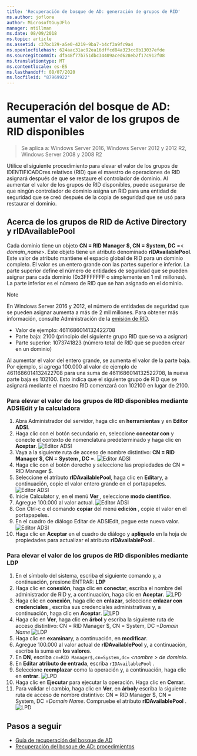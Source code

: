 ```yaml
---
title: 'Recuperación de bosque de AD: generación de grupos de RID'
ms.author: joflore
author: MicrosoftGuyJFlo
manager: mtillman
ms.date: 08/09/2018
ms.topic: article
ms.assetid: c37bc129-a5e0-4219-9ba7-b4cf3a9fc9a4
ms.openlocfilehash: 624aac31ac92ea16dffcd84a323cc0b13037efde
ms.sourcegitcommit: dfa48f77b751dbc34409aced628eb2f17c912f08
ms.translationtype: MT
ms.contentlocale: es-ES
ms.lasthandoff: 08/07/2020
ms.locfileid: "87969922"
---
```

# <a name="ad-forest-recovery---raising-the-value-of-available-rid-pools"></a>Recuperación del bosque de AD: aumentar el valor de los grupos de RID disponibles

>Se aplica a: Windows Server 2016, Windows Server 2012 y 2012 R2, Windows Server 2008 y 2008 R2

Utilice el siguiente procedimiento para elevar el valor de los grupos de IDENTIFICADOres relativos (RID) que el maestro de operaciones de RID asignará después de que se restaure el controlador de dominio. Al aumentar el valor de los grupos de RID disponibles, puede asegurarse de que ningún controlador de dominio asigna un RID para una entidad de seguridad que se creó después de la copia de seguridad que se usó para restaurar el dominio.

## <a name="about-active-directory-rid-pools-and-ridavailablepool"></a>Acerca de los grupos de RID de Active Directory y rIDAvailablePool

Cada dominio tiene un objeto **CN = RID Manager $, CN = System, DC** =< *domain_name*>. Este objeto tiene un atributo denominado **rIDAvailablePool**. Este valor de atributo mantiene el espacio global de RID para un dominio completo. El valor es un entero grande con las partes superior e inferior. La parte superior define el número de entidades de seguridad que se pueden asignar para cada dominio (0x3FFFFFFF o simplemente en 1 mil millones). La parte inferior es el número de RID que se han asignado en el dominio.

> [!NOTE]
> En Windows Server 2016 y 2012, el número de entidades de seguridad que se pueden asignar aumenta a más de 2 mil millones. Para obtener más información, consulte Administración de la [emisión de RID](./managing-rid-issuance.md).

- Valor de ejemplo: 4611686014132422708
- Parte baja: 2100 (principio del siguiente grupo RID que se va a asignar)
- Parte superior: 1073741823 (número total de RID que se pueden crear en un dominio)

Al aumentar el valor del entero grande, se aumenta el valor de la parte baja. Por ejemplo, si agrega 100.000 al valor de ejemplo de 4611686014132422708 para una suma de 4611686014132522708, la nueva parte baja es 102100. Esto indica que el siguiente grupo de RID que se asignará mediante el maestro RID comenzará con 102100 en lugar de 2100.

### <a name="to-raise-the-value-of-available-rid-pools-using-adsiedit-and-the-calculator"></a>Para elevar el valor de los grupos de RID disponibles mediante ADSIEdit y la calculadora

1. Abra Administrador del servidor, haga clic en **herramientas** y en **Editor ADSI**.
2. Haga clic con el botón secundario en, seleccione **conectar con** y conecte el contexto de nomenclatura predeterminado y haga clic en **Aceptar**.
   ![Editor ADSI](media/AD-Forest-Recovery-Raise-RID-Pool/adsi1.png)
3. Vaya a la siguiente ruta de acceso de nombre distintivo: **CN = RID Manager $, CN = System <domain name> , DC =**.
   ![Editor ADSI](media/AD-Forest-Recovery-Raise-RID-Pool/adsi2.png)
3. Haga clic con el botón derecho y seleccione las propiedades de CN = RID Manager $.
4. Seleccione el atributo **rIDAvailablePool**, haga clic en **Editar**y, a continuación, copie el valor entero grande en el portapapeles.
   ![Editor ADSI](media/AD-Forest-Recovery-Raise-RID-Pool/adsi3.png)
5. Inicie Calculator y, en el menú **Ver** , seleccione **modo científico**.
6. Agregue 100.000 al valor actual.
   ![Editor ADSI](media/AD-Forest-Recovery-Raise-RID-Pool/adsi4.png)
7. Con Ctrl-c o el comando **copiar** del menú **edición** , copie el valor en el portapapeles.
8. En el cuadro de diálogo Editar de ADSIEdit, pegue este nuevo valor.
   ![Editor ADSI](media/AD-Forest-Recovery-Raise-RID-Pool/adsi5.png)
9. Haga clic en **Aceptar** en el cuadro de diálogo y **aplíquelo** en la hoja de propiedades para actualizar el atributo **rIDAvailablePool** .

### <a name="to-raise-the-value-of-available-rid-pools-using-ldp"></a>Para elevar el valor de los grupos de RID disponibles mediante LDP

1. En el símbolo del sistema, escriba el siguiente comando y, a continuación, presione ENTRAR: **LDP**
2. Haga clic en **conexión**, haga clic en **conectar**, escriba el nombre del administrador de RID y, a continuación, haga clic en **Aceptar**.
   ![LPD](media/AD-Forest-Recovery-Raise-RID-Pool/ldp1.png)
3. Haga clic en **conexión**, haga clic en **enlazar**, seleccione **enlazar con credenciales** , escriba sus credenciales administrativas y, a continuación, haga clic en **Aceptar**.
   ![LPD](media/AD-Forest-Recovery-Raise-RID-Pool/ldp2.png)
4. Haga clic en **Ver**, haga clic en **árbol** y escriba la siguiente ruta de acceso distintivo: CN = RID Manager $, CN = System, DC =*Domain Name* 
    ![ LDP](media/AD-Forest-Recovery-Raise-RID-Pool/ldp3.png)
5. Haga clic en **examinar**y, a continuación, en **modificar**.
6. Agregue 100.000 al valor actual de **rIDAvailablePool** y, a continuación, escriba la suma en **los valores**.
7. En **DN**, escriba `cn=RID Manager$,cn=System,dc=` *<nombre \> de dominio*.
8. En **Editar atributo de entrada**, escriba `rIDAvailablePool` .
9. Seleccione **reemplazar** como la operación y, a continuación, haga clic en **entrar**.
   ![LPD](media/AD-Forest-Recovery-Raise-RID-Pool/ldp4.png)
10. Haga clic en **Ejecutar** para ejecutar la operación. Haga clic en **Cerrar**.
11. Para validar el cambio, haga clic en **Ver**, en **árbol**y escriba la siguiente ruta de acceso de nombre distintivo: CN = RID Manager $, CN = System, DC =*Domain Name*.   Compruebe el atributo **rIDAvailablePool** .
   ![LPD](media/AD-Forest-Recovery-Raise-RID-Pool/ldp5.png)

## <a name="next-steps"></a>Pasos a seguir

- [Guía de recuperación del bosque de AD](AD-Forest-Recovery-Guide.md)
- [Recuperación del bosque de AD: procedimientos](AD-Forest-Recovery-Procedures.md)
